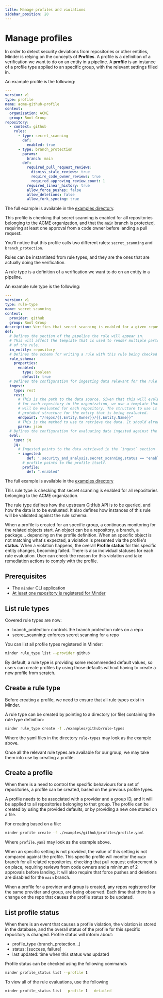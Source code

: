```yaml
---
title: Manage profiles and violations
sidebar_position: 20
---
```


# Manage profiles

In order to detect security deviations from repositories or other entities, Minder is relying on the concepts of **Profiles**.
A profile is a definition of a verification we want to do on an entity in a pipeline.
A **profile** is an instance of a profile type applied to an specific group, with the relevant settings filled in.

An example profile is the following:

```yaml
---
version: v1
type: profile
name: acme-github-profile
context:
  organization: ACME
  group: Root Group
repository:
  - context: github
    rules:
      - type: secret_scanning
        def:
          enabled: true
      - type: branch_protection
        params:
          branch: main
        def:
          required_pull_request_reviews:
            dismiss_stale_reviews: true
            require_code_owner_reviews: true
            required_approving_review_count: 1
          required_linear_history: true
          allow_force_pushes: false
          allow_deletions: false
          allow_fork_syncing: true
```

The full example is available in the [examples directory](https://github.com/stacklok/minder/blob/main/examples/github/profiles/profile.yaml).

This profile is checking that secret scanning is enabled for all repositories belonging to the ACME organization,
and that the `main` branch is protected, requiring at least one approval from a code owner before landing a pull request.

You'll notice that this profile calls two different rules: `secret_scanning` and `branch_protection`.

Rules can be instantiated from rule types, and they are the ones that are actually doing the verification.

A rule type is a definition of a verification we want to do on an entity in a pipeline.

An example rule type is the following:

```yaml
---
version: v1
type: rule-type
name: secret_scanning
context:
  provider: github
  group: Root Group
description: Verifies that secret scanning is enabled for a given repository.
def:
  # Defines the section of the pipeline the rule will appear in.
  # This will affect the template that is used to render multiple parts
  # of the rule.
  in_entity: repository
  # Defines the schema for writing a rule with this rule being checked
  rule_schema:
    properties:
      enabled:
        type: boolean
        default: true
  # Defines the configuration for ingesting data relevant for the rule
  ingest:
    type: rest
    rest:
      # This is the path to the data source. Given that this will evaluate
      # for each repository in the organization, we use a template that
      # will be evaluated for each repository. The structure to use is the
      # protobuf structure for the entity that is being evaluated.
      endpoint: "/repos/{{.Entity.Owner}}/{{.Entity.Name}}"
      # This is the method to use to retrieve the data. It should already default to JSON
      parse: json
  # Defines the configuration for evaluating data ingested against the given profile
  eval:
    type: jq
    jq:
      # Ingested points to the data retrieved in the `ingest` section
      - ingested:
          def: '.security_and_analysis.secret_scanning.status == "enabled"'
        # profile points to the profile itself.
        profile:
          def: ".enabled"

```

The full example is available in the [examples directory](https://github.com/stacklok/minder/tree/main/examples/github/rule-types)

This rule type is checking that secret scanning is enabled for all repositories belonging to the ACME organization.

The rule type defines how the upstream GitHub API is to be queried, and how the data is to be evaluated.
It also defines how instances of this rule will be validated against the rule schema.

When a profile is created for an specific group, a continuous monitoring for the related objects start. An object can be a repository,
a branch, a package... depending on the profile definition. When an specific object is not matching what's expected,
a violation is presented via the profile's **status**. When a violation happens, the overall **Profile status** for this specific entity changes,
becoming failed. There is also individual statuses for each rule evaluation. User can check the reason for this violation and take remediation
actions to comply with the profile.

## Prerequisites

- The `minder` CLI application
- [At least one repository is registered for Minder](../getting_started/register_repos.md)

## List rule types

Covered rule types are now:

- branch_protection: controls the branch protection rules on a repo
- secret_scanning: enforces secret scanning for a repo

You can list all profile types registered in Minder:

```bash
minder rule_type list --provider github
```

By default, a rule type is providing some recommended default values, so users can create profiles
by using those defaults without having to create a new profile from scratch.

## Create a rule type

Before creating a profile, we need to ensure that all rule types exist in Minder.

A rule type can be created by pointing to a directory (or file) containing the rule type definition:

```bash
minder rule_type create -f ./examples/github/rule-types
```

Where the yaml files in the directory `rule-types` may look as the example above.

Once all the relevant rule types are available for our group, we may take them into use
by creating a profile.

## Create a profile

When there is a need to control the specific behaviours for a set of repositories, a profile can be
created, based on the previous profile types.

A profile needs to be associated with a provider and a group ID, and it will be applied to all
repositories belonging to that group.
The profile can be created by using the provided defaults, or by providing a new one stored on a file.

For creating based on a file:

```bash
minder profile create -f ./examples/github/profiles/profile.yaml
```

Where `profile.yaml` may look as the example above.

When an specific setting is not provided, the value of this setting is not compared against the profile.
This specific profile will monitor the `main` branch for all related repositories, checking that pull request enforcement is on
place, requiring reviews from code owners and a minimum of 2 approvals before landing. It will also require
that force pushes and deletions are disabled for the `main` branch.

When a profile for a provider and group is created, any repos registered for the same provider and group,
are being observed. Each time that there is a change on the repo that causes the profile status to be updated.

## List profile status

When there is an event that causes a profile violation, the violation is stored in the database, and the
overall status of the profile for this specific repository is changed.
Profile status will inform about:

- profile_type (branch_protection...)
- status: [success, failure]
- last updated: time when this status was updated

Profile status can be checked using the following commands

```bash
minder profile_status list --profile 1
```

To view all of the rule evaluations, use the following

```bash
minder profile_status list --profile 1 --detailed
```
